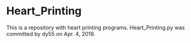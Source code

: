 # Heart_Printing
This is a repository with heart printing programs.
Heart_Printing.py was committed by dy55 on Apr. 4, 2019.
